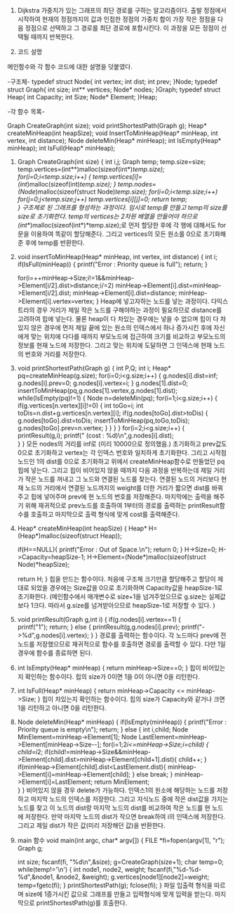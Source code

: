 1. Dijkstra
 가중치가 있는 그래프의 최단 경로를 구하는 알고리즘이다. 출발 정점에서 시작하여 현재의 정점까지의 값과 인접한 정점의 가중치 합이 가장 작은 정점을 다음 정점으로 선택하고 그 경로를 최단 경로에 포함시킨다. 이 과정을 모든 정점이 선택될 때까지 반복한다.


2. 코드 설명

메인함수와 각 함수 코드에 대한 설명을 덧붙였다.

-구조체-
typedef struct Node{
	int vertex;
	int dist;
	int prev;
}Node;
typedef struct Graph{
	int size;
	int** vertices;
	Node* nodes;
}Graph;
typedef struct Heap{
	int Capacity;
	int Size;
	Node* Element;
}Heap;

-각 함수 목록-

Graph CreateGraph(int size);
void printShortestPath(Graph g);
Heap* createMinHeap(int heapSize);
void InsertToMinHeap(Heap* minHeap, int vertex, int distance);
Node deleteMin(Heap* minHeap);
int IsEmpty(Heap* minHeap);
int IsFull(Heap* minHeap);

1. Graph CreateGraph(int size)
{
	int i,j;
	Graph temp;
	temp.size=size;
	temp.vertices=(int**)malloc(sizeof(int*)*temp.size);
	for(i=0;i<temp.size;i++)
	{
		temp.vertices[i]=(int*)malloc(sizeof(int)*temp.size);
	}
	temp.nodes=(Node*)malloc(sizeof(struct Node)*temp.size);
	for(i=0;i<temp.size;i++)
		for(j=0;j<temp.size;j++)
			temp.vertices[i][j]=0;
	return temp;		
}
 구조체로 된 그래프를 형성하는 과정이다. 임시로 temp를 만들고 temp의 size를 size로 초기화한다. temp의 vertices는 2차원 배열을 만들어야 하므로 (int**)malloc(sizeof(int*)*temp.size);로 먼저 할당한 후에 각 행에 대해서도 for문을 이용하여 똑같이 할당해준다. 그리고 vertices의 모든 원소를 0으로 초기화해준 후에 temp를 반환한다.

2. void insertToMinHeap(Heap* minHeap, int vertex, int distance)
{
	int i;
	if(IsFull(minHeap))
	{
		printf("Error : Priority queue is full");
		return;
	}

	for(i=++minHeap->Size;i!=1&&minHeap->Element[i/2].dist>distance;i/=2)
		minHeap->Element[i].dist=minHeap->Element[i/2].dist;
	minHeap->Element[i].dist=distance;
	minHeap->Element[i].vertex=vertex;
}
Heap에 넣고자하는 노드를 넣는 과정이다. 다익스트라의 경우 거리가 제일 작은 노드를 구해야하는 과정이 필요하므로 distance를 고려하여 힙에 넣는다. 물론 heap이 다 차있는 경우에는 넣을 수 없으며 힙이 다 차있지 않은 경우에 먼저 제일 끝에 있는 원소의 인덱스에서 하나 증가시킨 후에 자신에게 맞는 위치에 다다를 때까지 부모노드에 접근하여 크기를 비교하고 부모노드의 정보를 현재 노드에 저장한다. 그리고 맞는 위치에 도달하면 그 인덱스에 현재 노드의 번호와 거리를 저장한다.

3. void printShortestPath(Graph g)
{
	int P,Q;
	int i;
	Heap* pq=createMinHeap(g.size);
	for(i=0;i<g.size;i++)
	{
		g.nodes[i].dist=inf;
		g.nodes[i].prev=0;
		g.nodes[i].vertex=i;
	}
	g.nodes[1].dist=0;
	insertToMinHeap(pq,g.nodes[1].vertex,g.nodes[1].dist);
	while(IsEmpty(pq)!=1)
	{
		Node n=deleteMin(pq);
		for(i=1;i<g.size;i++)
		{
			if(g.vertices[n.vertex][i]!=0)
			{
				int toGo=i;
				int toDis=n.dist+g.vertices[n.vertex][i];
				if(g.nodes[toGo].dist>toDis)
				{
					g.nodes[toGo].dist=toDis;
					insertToMinHeap(pq,toGo,toDis);
					g.nodes[toGo].prev=n.vertex;
				}
			}
		}
	}
	for(i=2;i<g.size;i++)
	{
		printResult(g,i);
		printf(" (cost : %d)\n",g.nodes[i].dist);		
	}
}
 모든 nodes의 거리를 inf로 (미리 10000으로 정의했음.) 초기화하고 prev값도 0으로 초기화하고 vertex는 각 인덱스 번호와 일치하게 초기화한다. 그리고 시작점 노드인 1의 dist를 0으로 초기화하고 위에서 createMinHeap함수로 만들었던 pq힙에 넣는다. 그리고 힙이 비어있지 않을 때까지 다음 과정을 반복하는데 제일 거리가 작은 노드를 꺼내고 그 노드와 연결된 노드를 찾는다. 연결된 노드의 거리보다 현재 노드의 거리에서 연결된 노드까지의 weight를 더한 거리가 짧으면 dist를 바꿔주고 힙에 넣어주며 prev에 현 노드의 번호를 저장해준다.
마지막에는 출력을 해주기 위해 재귀적으로 prev노드를 호출하여 1부터의 경로를 출력하는 printResult함수를 호출하고 마지막으로 출력 형식에 맞게 cost를 출력해준다.   

4. Heap* createMinHeap(int heapSize)
{
	Heap* H=(Heap*)malloc(sizeof(struct Heap));
	
	if(H==NULL){
		printf("Error : Out of Space.\n");
		return 0;
	}
	H->Size=0;
	H->Capacity=heapSize-1;
	H->Element=(Node*)malloc(sizeof(struct Node)*heapSize);

	return H;
}
 힙을 만드는 함수이다. 처음에 구조체 크기만큼 할당해주고 할당이 제대로 되었을 경우에는 Size값을 0으로 초기화하며 Capacity값을 heapSize-1로 초기화한다. (메인함수에서 매개변수로 size+1을 넘겨주었으므로 g.size는 실제값보다 1크다. 따라서 g.size를 넘겨받아으므로 heapSize-1로 저장할 수 있다. )

5. void printResult(Graph g,int i)
{
	if(g.nodes[i].vertex==1)
	{	
		printf("1");
		return;
	}
	else
	{
		printResult(g,g.nodes[i].prev);
		printf("->%d",g.nodes[i].vertex);
	}
}
 경로를 출력하는 함수이다. 각 노드마다 prev에 전 노드를 저장했으므로 재귀적으로 함수를 호출하면 경로를 출력할 수 있다. 다만 1일 경우에 함수를 종료하면 된다.

6. int IsEmpty(Heap* minHeap)
{
	return minHeap->Size==0;
}
 힙이 비어있는지 확인하는 함수이다. 힙의 size가 0이면 1을 0이 아니면 0을 리턴한다.

7. int IsFull(Heap* minHeap)
{
	return minHeap->Capacity <= minHeap->Size;
}
 힙이 차있는지 확인하는 함수이다. 힙의 size가 Capacity와 같거나 크면 1을 리턴하고 아니면 0을 리턴한다.
 
8. Node deleteMin(Heap* minHeap)
{
	if(IsEmpty(minHeap))
	{
		printf("Error : Priority queue is empty\n");
		return;
	}
	else
	{
		int i,child;
		Node MinElement=minHeap->Element[1];
		Node LastElement=minHeap->Element[minHeap->Size--];
		for(i=1;2*i<=minHeap->Size;i=child)
		{
			child=i*2;
			if(child!=minHeap->Size&&minHeap->Element[child].dist>minHeap->Element[child+1].dist){
				child++;
			}
			if(minHeap->Element[child].dist<LastElement.dist){
				minHeap->Element[i]=minHeap->Element[child];
			}
			else break;
		}
		minHeap->Element[i]=LastElement;
		return MinElement;	
	}
}
 비어있지 않을 경우 delete가 가능하다. 인덱스1의 원소에 해당하는 노드를 저장하고 마지막 노드의 인덱스를 저장한다. 그리고 자식노드 중에 작은 dist값을 가지는 노드를 찾고 이 노드의 dist랑 마지막 노드의 dist를 비교하여 작은 노드를 현 노드에 저장한다. 만약 마지막 노드의 dist가 작으면 break하여 i의 인덱스에 저장한다. 그리고 제일 dist가 작은 값(미리 저장해던 값)을 반환한다. 

9. main 함수
 void main(int argc, char* argv[])
{
	FILE *fi=fopen(argv[1], "r");
	Graph g;

	int size;
	fscanf(fi, "%d\n",&size);
	g=CreateGraph(size+1);
	char temp=0;
	while(temp!='\n')
	{
		int node1, node2, weight;
		fscanf(fi,"%d-%d-%d",&node1, &node2, &weight);
		g.vertices[node1][node2]=weight;
		temp=fgetc(fi);
	}
	printShortestPath(g);
	fclose(fi);
}
파일 입출력 형식을 따르며 size에 1증가시킨 값으로 그래프를 만들고 입력형식에 맞게 입력을 받는다. 마지막으로 printShortestPath(g)를 호출한다.